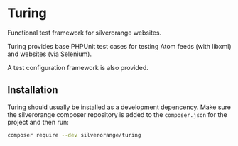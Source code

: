 Turing
======
Functional test framework for silverorange websites.

Turing provides base PHPUnit test cases for testing Atom feeds (with libxml) and
websites (via Selenium).

A test configuration framework is also provided.

Installation
------------
Turing should usually be installed as a development depencency. Make sure the
silverorange composer repository is added to the `composer.json` for the
project and then run:

```sh
composer require --dev silverorange/turing
```

